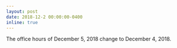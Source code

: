 ```yaml
---
layout: post
date: 2018-12-2 00:00:00-0400
inline: true
---
```


The office hours of December 5, 2018 change to December 4, 2018.
